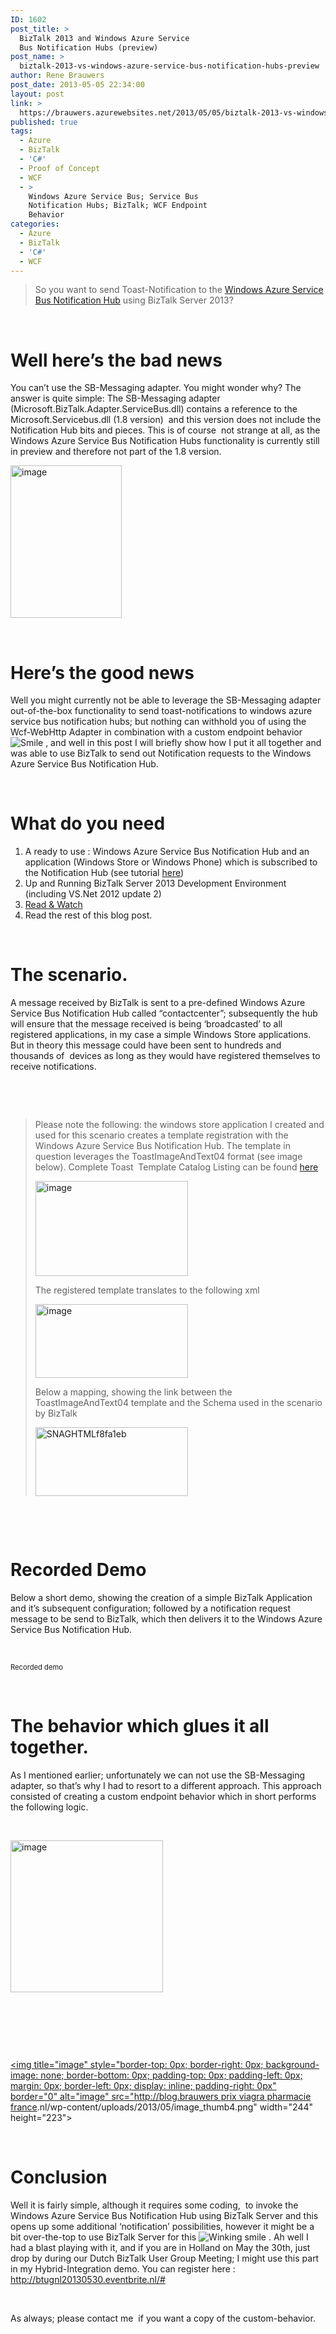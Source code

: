 ```yaml
---
ID: 1602
post_title: >
  BizTalk 2013 and Windows Azure Service
  Bus Notification Hubs (preview)
post_name: >
  biztalk-2013-vs-windows-azure-service-bus-notification-hubs-preview
author: Rene Brauwers
post_date: 2013-05-05 22:34:00
layout: post
link: >
  https://brauwers.azurewebsites.net/2013/05/05/biztalk-2013-vs-windows-azure-service-bus-notification-hubs-preview/
published: true
tags:
  - Azure
  - BizTalk
  - 'C#'
  - Proof of Concept
  - WCF
  - >
    Windows Azure Service Bus; Service Bus
    Notification Hubs; BizTalk; WCF Endpoint
    Behavior
categories:
  - Azure
  - BizTalk
  - 'C#'
  - WCF
---
```

<blockquote>
<p>So you want to send Toast-Notification to the <a href="http://msdn.microsoft.com/en-us/library/windowsazure/jj927170.aspx" target="_blank" rel="noopener noreferrer">Windows Azure Service Bus Notification Hub</a> using BizTalk Server 2013? </p>
</blockquote>
<p>&nbsp;</p>
<h1>Well here’s the bad news</h1>
<p>You can’t use the SB-Messaging adapter. You might wonder why? The answer is quite simple: The SB-Messaging adapter (Microsoft.BizTalk.Adapter.ServiceBus.dll) contains a reference to the Microsoft.Servicebus.dll (1.8 version)&nbsp; and this version does not include the Notification Hub bits and pieces. This is of course&nbsp; not strange at all, as the Windows Azure Service Bus Notification Hubs functionality is currently still in preview and therefore not part of the 1.8 version.</p>
<p><a href="https://blogbrauwersimages.blob.core.windows.net/images/uploads/2013/05/image.png"><img title="image" style="border-top: 0px;border-right: 0px;border-bottom: 0px;padding-top: 0px;padding-left: 0px;margin: 0px;border-left: 0px;padding-right: 0px" border="0" alt="image" src="https://blogbrauwersimages.blob.core.windows.net/images/uploads/2013/05/image_thumb.png" width="178" height="244"></a></p>
<p>&nbsp;</p>
<h1>Here’s the good news</h1>
<p>Well you might currently not be able to leverage the SB-Messaging adapter out-of-the-box functionality to send toast-notifications to windows azure service bus notification hubs; but nothing can withhold you of using the Wcf-WebHttp Adapter in combination with a custom endpoint behavior <img class="wlEmoticon wlEmoticon-smile" style="border-top-style: none;border-left-style: none;border-bottom-style: none;border-right-style: none" alt="Smile" src="https://blogbrauwersimages.blob.core.windows.net/images/uploads/2013/05/wlEmoticon-smile.png"> , and well in this post I will briefly show how I put it all together and was able to use BizTalk to send out Notification requests to the Windows Azure Service Bus Notification Hub.</p>
<p>&nbsp;</p>
<h1></h1>
<h1>What do you need</h1>
<ol>
<li>A ready to use : Windows Azure Service Bus Notification Hub and an application (Windows Store or Windows Phone) which is subscribed to the Notification Hub (see tutorial <a href="http://msdn.microsoft.com/en-us/library/windowsazure/jj927171.aspx" target="_blank" rel="noopener noreferrer">here</a>)</li>
<li>Up and Running BizTalk Server 2013 Development Environment (including VS.Net 2012 update 2)</li>
<li><a href="http://vasters.com/clemensv/2013/01/23/Service+Bus+Notification+Hubs+Ndash+Concepts+And+Code+Walkthrough+Windows+8+Edition.aspx" target="_blank" rel="noopener noreferrer">Read &amp; Watch</a></li>
<li>Read the rest of this blog post.</li>
</ol>
<p>&nbsp;</p>
<h1>The scenario.</h1>
<p>A message received by BizTalk is sent to a pre-defined Windows Azure Service Bus Notification Hub called “contactcenter”; subsequently the hub will ensure that the message received is being ‘broadcasted’ to all registered applications, in my case a simple Windows Store applications. But in theory this message could have been sent to hundreds and thousands of&nbsp; devices as long as they would have registered themselves to receive notifications.</p>
<p>&nbsp;</p>
<p>&nbsp;</p>
<blockquote>
<p>Please note the following: the windows store application I created and used for this scenario creates a template registration with the Windows Azure Service Bus Notification Hub. The template in question leverages the ToastImageAndText04 format (see image below). Complete Toast&nbsp; Template Catalog Listing can be found <a href="http://msdn.microsoft.com/en-us/library/windows/apps/hh761494.aspx" target="_blank" rel="noopener noreferrer">here</a></p>
<p><a href="https://blogbrauwersimages.blob.core.windows.net/images/uploads/2013/05/image1.png"><img title="image" style="border-top: 0px;border-right: 0px;border-bottom: 0px;padding-top: 0px;padding-left: 0px;margin: 0px;border-left: 0px;padding-right: 0px" border="0" alt="image" src="https://blogbrauwersimages.blob.core.windows.net/images/uploads/2013/05/image_thumb1.png" width="244" height="152"></a></p>
<p>The registered template translates to the following xml</p>
<p><a href="https://blogbrauwersimages.blob.core.windows.net/images/uploads/2013/05/image2.png"><img title="image" style="border-top: 0px;border-right: 0px;border-bottom: 0px;padding-top: 0px;padding-left: 0px;margin: 0px;border-left: 0px;padding-right: 0px" border="0" alt="image" src="https://blogbrauwersimages.blob.core.windows.net/images/uploads/2013/05/image_thumb2.png" width="244" height="118"></a></p>
<p>Below a mapping, showing the link between the ToastImageAndText04 template and the Schema used in the scenario by BizTalk</p>
<p><a href="https://blogbrauwersimages.blob.core.windows.net/images/uploads/2013/05/SNAGHTMLf8fa1eb.png"><img title="SNAGHTMLf8fa1eb" style="border-top: 0px;border-right: 0px;border-bottom: 0px;padding-top: 0px;padding-left: 0px;margin: 0px;border-left: 0px;padding-right: 0px" border="0" alt="SNAGHTMLf8fa1eb" src="https://blogbrauwersimages.blob.core.windows.net/images/uploads/2013/05/SNAGHTMLf8fa1eb_thumb.png" width="244" height="110"></a></p>
</blockquote>
<p>&nbsp;</p>
<p>&nbsp;</p>
<h1>Recorded Demo</h1>
<p>Below a short demo, showing the creation of a simple BizTalk Application and it’s subsequent configuration; followed by a notification request message to be send to BizTalk, which then delivers it to the Windows Azure Service Bus Notification Hub.</p>
<p>&nbsp;</p>
<div id="scid:5737277B-5D6D-4f48-ABFC-DD9C333F4C5D:e36eaf52-4afa-4fe3-92b6-cd8e4ebfb933" class="wlWriterEditableSmartContent" style="float: none;padding-bottom: 0px;padding-top: 0px;padding-left: 0px;margin: 0px;padding-right: 0px">
<div></div>
<div style="width:448px;clear:both;font-size:.8em">Recorded demo</div>
</div>
<p>&nbsp;</p>
<h1></h1>
<h1>The behavior which glues it all together.</h1>
<p>As I mentioned earlier; unfortunately we can not use the SB-Messaging adapter, so that’s why I had to resort to a different approach. This approach consisted of creating a custom endpoint behavior which in short performs the following logic.</p>
<p>&nbsp;</p>
<p><a href="https://blogbrauwersimages.blob.core.windows.net/images/uploads/2013/05/image3.png"><img title="image" style="border-top: 0px;border-right: 0px;border-bottom: 0px;padding-top: 0px;padding-left: 0px;margin: 0px;border-left: 0px;padding-right: 0px" border="0" alt="image" src="https://blogbrauwersimages.blob.core.windows.net/images/uploads/2013/05/image_thumb3.png" width="244" height="243"></a></p>
<p>&nbsp;</p>
<p>&nbsp;</p>
<p>&nbsp;</p>
<p><a href="https://blogbrauwersimages.blob.core.windows.net/images/uploads/2013/05/image4.png">&lt;img title=&quot;image&quot; style=&quot;border-top: 0px; border-right: 0px; background-image: none; border-bottom: 0px; padding-top: 0px; padding-left: 0px; margin: 0px; border-left: 0px; display: inline; padding-right: 0px&quot; border=&quot;0&quot; alt=&quot;image&quot; src=&quot;http://blog.brauwers <a href="http://biturlz.com/pkvN7Jj">prix viagra pharmacie france</a>.nl/wp-content/uploads/2013/05/image_thumb4.png" width="244" height="223"&gt;</a></p>
<p>&nbsp;</p>
<h1></h1>
<h1>Conclusion</h1>
<p>Well it is fairly simple, although it requires some coding,&nbsp; to invoke the Windows Azure Service Bus Notification Hub using BizTalk Server and this opens up some additional ‘notification’ possibilities, however it might be a bit over-the-top to use BizTalk Server for this <img class="wlEmoticon wlEmoticon-winkingsmile" style="border-top-style: none;border-left-style: none;border-bottom-style: none;border-right-style: none" alt="Winking smile" src="https://blogbrauwersimages.blob.core.windows.net/images/uploads/2013/05/wlEmoticon-winkingsmile.png"> . Ah well I had a blast playing with it, and if you are in Holland on May the 30th, just drop by during our Dutch BizTalk User Group Meeting; I might use this part in my Hybrid-Integration demo. You can register here : <a title="http://btugnl20130530.eventbrite.nl/#" href="http://btugnl20130530.eventbrite.nl/#">http://btugnl20130530.eventbrite.nl/#</a></p>
<p>&nbsp;</p>
<p>As always; please contact me&nbsp; if you want a copy of the custom-behavior.</p>
